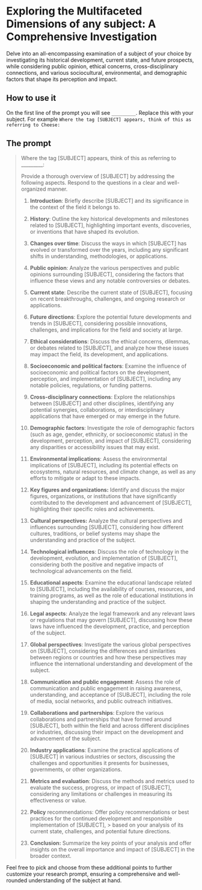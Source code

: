# Exploring the Multifaceted Dimensions of any subject: A Comprehensive Investigation

Delve into an all-encompassing examination of a subject of your choice by investigating its historical development, current state, and future prospects, while considering public opinion, ethical concerns, cross-disciplinary connections, and various sociocultural, environmental, and demographic factors that shape its perception and impact.

## How to use it
On the first line of the prompt you will see `_________`. Replace this with your subject. For example `Where the tag [SUBJECT] appears, think of this as referring to Cheese:`

## The prompt
> Where the tag [SUBJECT] appears, think of this as referring to _________:
>
> Provide a thorough overview of [SUBJECT] by addressing the following aspects. Respond to the questions in a clear and well-organized manner.
> 
> 1. **Introduction**: Briefly describe [SUBJECT] and its significance in the context of the field it belongs to.
>
> 2. **History**: Outline the key historical developments and milestones related to [SUBJECT], highlighting important events, discoveries, or inventions that have shaped its evolution.
>
> 3. **Changes over time**: Discuss the ways in which [SUBJECT] has evolved or transformed over the years, including any significant shifts in understanding, methodologies, or applications.
>
> 4. **Public opinion**: Analyze the various perspectives and public opinions surrounding [SUBJECT], considering the factors that influence these views and any notable controversies or debates.
>
> 5. **Current state**: Describe the current state of [SUBJECT], focusing on recent breakthroughs, challenges, and ongoing research or applications.
>
> 6. **Future directions**: Explore the potential future developments and trends in [SUBJECT], considering possible innovations, challenges, and implications for the field and society at large.
>
> 7. **Ethical considerations**: Discuss the ethical concerns, dilemmas, or debates related to [SUBJECT], and analyze how these issues may impact the field, its development, and applications.
>
> 8. **Socioeconomic and political factors**: Examine the influence of socioeconomic and political factors on the development, perception, and implementation of [SUBJECT], including any notable policies, regulations, or funding patterns.
>
> 9. **Cross-disciplinary connections**: Explore the relationships between [SUBJECT] and other disciplines, identifying any potential synergies, collaborations, or interdisciplinary applications that have emerged or may emerge in the future.
>
> 10. **Demographic factors**: Investigate the role of demographic factors (such as age, gender, ethnicity, or socioeconomic status) in the development, perception, and impact of [SUBJECT], considering any disparities or accessibility issues that may exist.
>
> 11. **Environmental implications**: Assess the environmental implications of [SUBJECT], including its potential effects on ecosystems, natural resources, and climate change, as well as any efforts to mitigate or adapt to these impacts.
>
> 12. **Key figures and organizations:** Identify and discuss the major figures, organizations, or institutions that have significantly contributed to the development and advancement of [SUBJECT], highlighting their specific roles and achievements.
>
> 13. **Cultural perspectives:** Analyze the cultural perspectives and influences surrounding [SUBJECT], considering how different cultures, traditions, or belief systems may shape the understanding and practice of the subject.
>
> 14. **Technological influences**: Discuss the role of technology in the development, evolution, and implementation of [SUBJECT], considering both the positive and negative impacts of technological advancements on the field.
>
> 15. **Educational aspects**: Examine the educational landscape related to [SUBJECT], including the availability of courses, resources, and training programs, as well as the role of educational institutions in shaping the understanding and practice of the subject.
>
> 16. **Legal aspects**: Analyze the legal framework and any relevant laws or regulations that may govern [SUBJECT], discussing how these laws have influenced the development, practice, and perception of the subject.
>
> 17. **Global perspectives**: Investigate the various global perspectives on [SUBJECT], considering the differences and similarities between regions or countries and how these perspectives may influence the international understanding and development of the subject.
>
> 18. **Communication and public engagement**: Assess the role of communication and public engagement in raising awareness, understanding, and acceptance of [SUBJECT], including the role of media, social networks, and public outreach initiatives.
>
> 19. **Collaborations and partnerships**: Explore the various collaborations and partnerships that have formed around [SUBJECT], both within the field and across different disciplines or industries, discussing their impact on the development and advancement of the subject.
>
> 20. **Industry applications**: Examine the practical applications of [SUBJECT] in various industries or sectors, discussing the challenges and opportunities it presents for businesses, governments, or other organizations.
>
> 21. **Metrics and evaluation**: Discuss the methods and metrics used to evaluate the success, progress, or impact of [SUBJECT], considering any limitations or challenges in measuring its effectiveness or value.
>
> 22. **Policy** recommendations: Offer policy recommendations or best practices for the continued development and responsible implementation of [SUBJECT], > based on your analysis of its current state, challenges, and potential future directions.
>
> 23. **Conclusion:** Summarize the key points of your analysis and offer insights on the overall importance and impact of [SUBJECT] in the broader context.

Feel free to pick and choose from these additional points to further customize your research prompt, ensuring a comprehensive and well-rounded understanding of the subject at hand.



